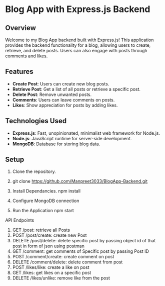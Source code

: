 # Blog App with Express.js Backend

## Overview
Welcome to my Blog App backend built with Express.js! This application provides the backend functionality for a blog, allowing users to create, retrieve, and delete posts. Users can also engage with posts through comments and likes.

## Features
- **Create Post**: Users can create new blog posts.
- **Retrieve Post**: Get a list of all posts or retrieve a specific post.
- **Delete Post**: Remove unwanted posts.
- **Comments**: Users can leave comments on posts.
- **Likes**: Show appreciation for posts by adding likes.

## Technologies Used
- **Express.js**: Fast, unopinionated, minimalist web framework for Node.js.
- **Node.js**: JavaScript runtime for server-side development.
- **MongoDB**: Database for storing blog data.

## Setup
1. Clone the repository.
2. 
   git clone https://github.com/Manpreet3033/BlogApp-Backend.git
   
3. Install Dependancies.
   npm install
   
4. Configure MongoDB connection
  
5. Run the Application
   npm start
   

API Endpoints
1. GET /post: retrieve all Posts
2. POST /post/create: create new Post
3. DELETE /post/delete: delete specific post by passing object id of that post in form of json using postman
4. GET /comment: get comments of Specific post by passing Post ID
5. POST /comment/create: create comment on post
6. DELETE /comment/delete: delete comment from post
7. POST /likes/like: create a like on post
8. GET /likes: get likes on a specific post
9. DELETE /likes/unlike: remove like from the post

